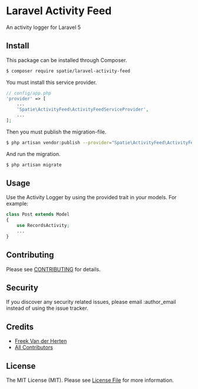 # Laravel Activity Feed

An activity logger for Laravel 5

## Install

This package can be installed through Composer.

``` bash
$ composer require spatie/laravel-activity-feed
```

You must install this service provider.

```php
// config/app.php
'provider' => [
    ...
    'Spatie\ActivityFeed\ActivityFeedServiceProvider',
    ...
];
```
Then you must publish the migration-file.

``` bash
$ php artisan vendor:publish --provider="Spatie\ActivityFeed\ActivityFeedServiceProvider"
```
And run the migration.

``` bash
$ php artisan migrate
```

## Usage

Use the Activity Logger by using the provided trait in your models.
For example:

```php
class Post extends Model 
{
    use RecordsActivity;
    ...
}
```

## Contributing

Please see [CONTRIBUTING](CONTRIBUTING.md) for details.

## Security

If you discover any security related issues, please email :author_email instead of using the issue tracker.

## Credits

- [Freek Van der Herten](https://github.com/freekmurze)
- [All Contributors](../../contributors)

## License

The MIT License (MIT). Please see [License File](LICENSE.md) for more information.
